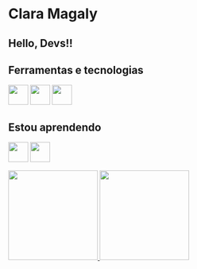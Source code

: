 # Clara Magaly
## Hello, Devs!!

## Ferramentas e tecnologias
<img src="https://cdn.jsdelivr.net/gh/devicons/devicon@latest/icons/git/git-original.svg" width="40" heigth="40" /> <img src="https://cdn.jsdelivr.net/gh/devicons/devicon@latest/icons/mysql/mysql-original-wordmark.svg" width="40" heigth="40" /> <img src="https://cdn.jsdelivr.net/gh/devicons/devicon@latest/icons/vscode/vscode-original.svg" width="40" heigth="40" />

## Estou aprendendo
<img src="https://cdn.jsdelivr.net/gh/devicons/devicon@latest/icons/java/java-original.svg" width="40" height="40" /> <img src="https://cdn.jsdelivr.net/gh/devicons/devicon@latest/icons/javascript/javascript-original.svg" width="40" heigth="40" />

<div>
<a href="https://github.com/MagalyCl">
<img loading="lazy" height="180em" src="https://github-readme-stats.vercel.app/api/top-langs/?username=MagalyCl&layout=compact&langs_count=7&theme=dracula"/>
<img loading="lazy" height="180em" src="https://github-readme-stats.vercel.app/api?username=MagalyCl&show_icons=true&theme=dracula&include_all_commits=true&count_private=true"/>
</div>
